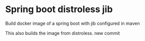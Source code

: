 # Spring boot distroless jib

Build docker image of a spring boot with jib configured in maven

This also builds the image from distroless.
new commit
